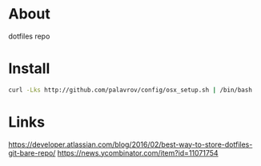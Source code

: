 # About
dotfiles repo

# Install
```bash
curl -Lks http://github.com/palavrov/config/osx_setup.sh | /bin/bash
```

# Links
https://developer.atlassian.com/blog/2016/02/best-way-to-store-dotfiles-git-bare-repo/
https://news.ycombinator.com/item?id=11071754
